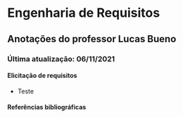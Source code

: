 # Engenharia de Requisitos

## Anotações do professor Lucas Bueno

### Última atualização: 06/11/2021

#### Elicitação de requisitos
* Teste

#### Referências bibliográficas

